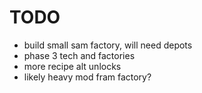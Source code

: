 # TODO
- build small sam factory, will need depots
- phase 3 tech and factories
- more recipe alt unlocks
- likely heavy mod fram factory?

